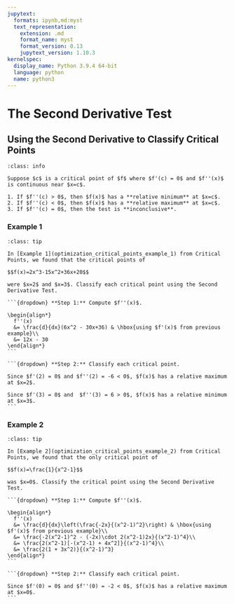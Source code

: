```yaml
---
jupytext:
  formats: ipynb,md:myst
  text_representation:
    extension: .md
    format_name: myst
    format_version: 0.13
    jupytext_version: 1.10.3
kernelspec:
  display_name: Python 3.9.4 64-bit
  language: python
  name: python3
---
```

# The Second Derivative Test

## Using the Second Derivative to Classify Critical Points

```{admonition} The Second Derivative Test
:class: info

Suppose $c$ is a critical point of $f$ where $f'(c) = 0$ and $f''(x)$ is continuous near $x=c$.

1. If $f''(c) > 0$, then $f(x)$ has a **relative minimum** at $x=c$.
2. If $f''(c) < 0$, then $f(x)$ has a **relative maximum** at $x=c$.
3. If $f''(c) = 0$, then the test is **inconclusive**.
```

### Example 1
````{admonition} Classifying critical points using the second derivative test
:class: tip 

In [Example 1](optimization_critical_points_example_1) from Critical Points, we found that the critical points of 

$$f(x)=2x^3-15x^2+36x+20$$ 

were $x=2$ and $x=3$. Classify each critical point using the Second Derivative Test. 

```{dropdown} **Step 1:** Compute $f''(x)$.

\begin{align*}
  f''(x) 
  &= \frac{d}{dx}(6x^2 - 30x+36) & \hbox{using $f'(x)$ from previous example}\\
  &= 12x - 30
\end{align*}
```

```{dropdown} **Step 2:** Classify each critical point.

Since $f'(2) = 0$ and $f''(2) = -6 < 0$, $f(x)$ has a relative maximum at $x=2$.

Since $f'(3) = 0$ and  $f''(3) = 6 > 0$, $f(x)$ has a relative minimum at $x=3$.
```
````

### Example 2
````{admonition} Classifying critical points using the second derivative test
:class: tip 

In [Example 2](optimization_critical_points_example_2) from Critical Points, we found that the only critical point of 

$$f(x)=\frac{1}{x^2-1}$$ 

was $x=0$. Classify the critical point using the Second Derivative Test. 

```{dropdown} **Step 1:** Compute $f''(x)$.

\begin{align*}
  f''(x) 
  &= \frac{d}{dx}\left(\frac{-2x}{(x^2-1)^2}\right) & \hbox{using $f'(x)$ from previous example}\\
  &= \frac{-2(x^2-1)^2 - (-2x)\cdot 2(x^2-1)2x}{(x^2-1)^4}\\
  &= \frac{2(x^2-1)[-(x^2-1) + 4x^2]}{(x^2-1)^4}\\
  &= \frac{2(1 + 3x^2)}{(x^2-1)^3}
\end{align*}
```

```{dropdown} **Step 2:** Classify each critical point.

Since $f'(0) = 0$ and $f''(0) = -2 < 0$, $f(x)$ has a relative maximum at $x=0$.
```
````